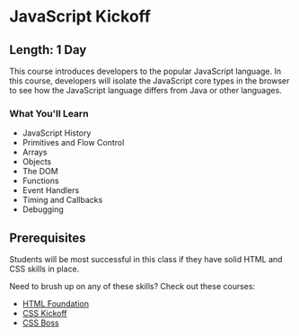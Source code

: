 JavaScript Kickoff
=======

## Length: 1 Day

This course introduces developers to the popular JavaScript language. In this course, developers will isolate the JavaScript core types in the browser to see how the JavaScript language differs from Java or other languages.

### What You'll Learn

* JavaScript History
* Primitives and Flow Control
* Arrays
* Objects
* The DOM
* Functions
* Event Handlers
* Timing and Callbacks
* Debugging

## Prerequisites
Students will be most successful in this class if they have solid HTML and CSS skills in place.

Need to brush up on any of these skills? Check out these courses:

* [HTML Foundation](#/info/html5-foundation)
* [CSS Kickoff](#/info/css-kickoff)
* [CSS Boss](#/info/css-boss)
